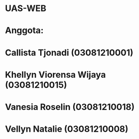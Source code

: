 # UAS-WEB
# Anggota:
# Callista Tjonadi (03081210001)
# Khellyn Viorensa Wijaya (03081210015)
# Vanesia Roselin (03081210018)
# Vellyn Natalie (03081210008)
